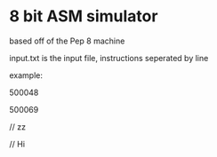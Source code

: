 # 8 bit ASM simulator

based off of the Pep 8 machine

input.txt is the input file,
instructions seperated by line

example:

500048

500069

// zz

// Hi
